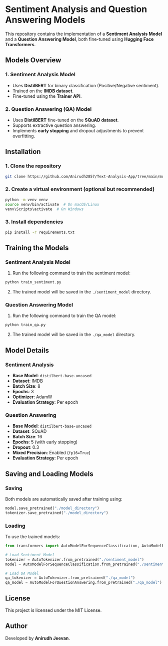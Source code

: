 # Sentiment Analysis and Question Answering Models

This repository contains the implementation of a **Sentiment Analysis Model** and a **Question Answering Model**, both fine-tuned using **Hugging Face Transformers**.

## Models Overview

### 1. Sentiment Analysis Model
- Uses **DistilBERT** for binary classification (Positive/Negative sentiment).
- Trained on the **IMDB dataset**.
- Fine-tuned using the **Trainer API**.

### 2. Question Answering (QA) Model
- Uses **DistilBERT** fine-tuned on the **SQuAD dataset**.
- Supports extractive question answering.
- Implements **early stopping** and dropout adjustments to prevent overfitting.

## Installation

### 1. Clone the repository
```bash
git clone https://github.com/Anirudh2857/Text-Analysis-App/tree/main/models
```

### 2. Create a virtual environment (optional but recommended)
```bash
python -m venv venv
source venv/bin/activate  # On macOS/Linux
venv\Scripts\activate  # On Windows
```

### 3. Install dependencies
```bash
pip install -r requirements.txt
```

## Training the Models

### Sentiment Analysis Model

1. Run the following command to train the sentiment model:
```bash
python train_sentiment.py
```
2. The trained model will be saved in the `./sentiment_model` directory.

### Question Answering Model

1. Run the following command to train the QA model:
```bash
python train_qa.py
```
2. The trained model will be saved in the `./qa_model` directory.

## Model Details

### Sentiment Analysis
- **Base Model**: `distilbert-base-uncased`
- **Dataset**: IMDB
- **Batch Size**: 8
- **Epochs**: 3
- **Optimizer**: AdamW
- **Evaluation Strategy**: Per epoch

### Question Answering
- **Base Model**: `distilbert-base-uncased`
- **Dataset**: SQuAD
- **Batch Size**: 16
- **Epochs**: 5 (with early stopping)
- **Dropout**: 0.3
- **Mixed Precision**: Enabled (`fp16=True`)
- **Evaluation Strategy**: Per epoch

## Saving and Loading Models

### Saving
Both models are automatically saved after training using:
```python
model.save_pretrained("./model_directory")
tokenizer.save_pretrained("./model_directory")
```

### Loading
To use the trained models:
```python
from transformers import AutoModelForSequenceClassification, AutoModelForQuestionAnswering, AutoTokenizer

# Load Sentiment Model
tokenizer = AutoTokenizer.from_pretrained("./sentiment_model")
model = AutoModelForSequenceClassification.from_pretrained("./sentiment_model")

# Load QA Model
qa_tokenizer = AutoTokenizer.from_pretrained("./qa_model")
qa_model = AutoModelForQuestionAnswering.from_pretrained("./qa_model")
```

## License
This project is licensed under the MIT License.

## Author
Developed by **Anirudh Jeevan**.
